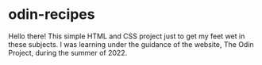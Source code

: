 # odin-recipes
Hello there! This simple HTML and CSS project just to get my feet wet in these subjects. I was learning under the guidance of the
website, The Odin Project, during the summer of 2022.

